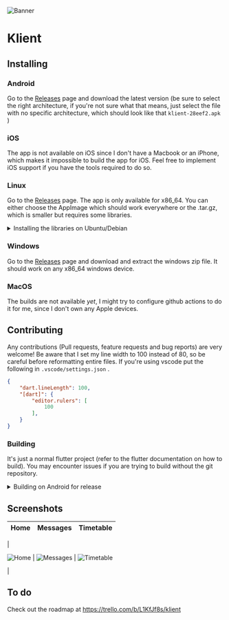 ![Banner](./images/banner.svg)

# Klient

## Installing

### Android

Go to the [Releases](https://github.com/lolocomotive/klient/releases) page and download the latest version (be sure to select the right architecture, if you're not sure what that means, just select the file with no specific architecture, which should look like that `klient-28eef2.apk` )

### iOS

The app is not available on iOS since I don't have a Macbook or an iPhone, which makes it impossible to build the app for iOS. Feel free to implement iOS support if you have the tools required to do so.

### Linux

Go to the [Releases](https://github.com/lolocomotive/klient/releases) page. The app is only available for x86_64. You can either choose the AppImage which should work everywhere or the .tar.gz, which is smaller but requires some libraries.
<details>
<summary>Installing the libraries on Ubuntu/Debian</summary>

```bash
sudo apt install  libgtk-3-0 libblkid1 liblzma5 libsqlite3-0 libsqlite3-0-dev webkit2gtk-4.1
```
</details>

### Windows

Go to the [Releases](https://github.com/lolocomotive/klient/releases) page and download and extract the windows zip file. It should work on any x86_64 windows device.

### MacOS

The builds are not available *yet*, I might try to configure github actions to do it for me, since I don't own any Apple devices.

## Contributing

Any contributions (Pull requests, feature requests and bug reports) are very welcome!
Be aware that I set my line width to 100 instead of 80, so be careful before reformatting entire files. If you're using vscode put the following in `.vscode/settings.json` .

```json
{
    "dart.lineLength": 100,
    "[dart]": {
        "editor.rulers": [
            100
        ],
    }
}
```

### Building 

It's just a normal flutter project (refer to the flutter documentation on how to build). You may encounter issues if you are trying to build without the git repository.

<details>
<summary>Building on Android for release</summary>
You'll need to create android/key.properties with your key's details

```properties
keyAlias=my-key
keyPassword=password123
storeFile=<path>/keystore.jks
storePassword=password123
```

Details on how to create a key are available on the [Android Developers website](https://developer.android.com/studio/publish/app-signing#generate-key)

</details>

## Screenshots

| Home                                  | Messages                                      | Timetable                                       |
| ------------------------------------- | --------------------------------------------- | ----------------------------------------------- |
| 

![Home](./screenshots/Phone_Home.png) | ![Messages](./screenshots/Phone_Messages.png) | ![Timetable](./screenshots/Phone_Timetable.png)

 |

## To do

Check out the roadmap at https://trello.com/b/L1KfJf8s/klient
